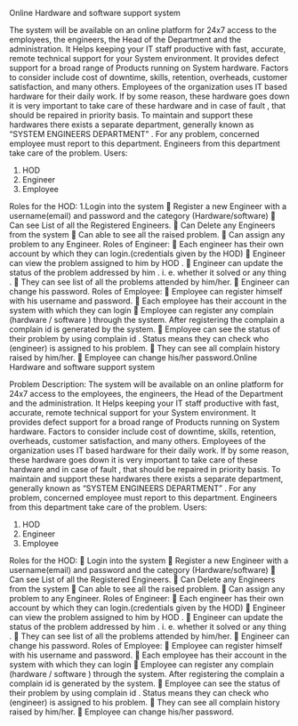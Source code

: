 Online Hardware and software support system

The system will be available on an online platform for 24x7 access to the employees, the engineers, the Head of the Department and the
administration. It Helps keeping your IT staff productive with fast, accurate, remote technical support for your System environment. It provides
defect support for a broad range of Products running on System hardware.
Factors to consider include cost of downtime, skills, retention, overheads, customer satisfaction, and many others.
Employees of the organization uses IT based hardware for their daily work. If by some reason, these hardware goes down it is very
important to take care of these hardware and in case of fault , that should be repaired in priority basis. To maintain and support these
hardwares there exists a separate department, generally known as “SYSTEM ENGINEERS DEPARTMENT” . For any problem, concerned
employee must report to this department. Engineers from this department take care of the problem.
Users:
1. HOD
2. Engineer
3. Employee

Roles for the HOD:
1.Login into the system
 Register a new Engineer with a username(email) and password and the category (Hardware/software)
 Can see List of all the Registered Engineers.
 Can Delete any Engineers from the system
 Can able to see all the raised problem.
 Can assign any problem to any Engineer.
Roles of Engineer:
 Each engineer has their own account by which they can login.(credentials given by the HOD)
 Engineer can view the problem assigned to him by HOD .
 Engineer can update the status of the problem addressed by him . i. e. whether it solved or any thing .
 They can see list of all the problems attended by him/her.
 Engineer can change his password.
Roles of Employee:
 Employee can register himself with his username and password.
 Each employee has their account in the system with which they can login
 Employee can register any complain (hardware / software ) through the system. After registering the complain a complain id is
generated by the system.
 Employee can see the status of their problem by using complain id . Status means they can check who (engineer) is assigned to
his problem.
 They can see all complain history raised by him/her.
 Employee can change his/her password.Online Hardware and software support system

Problem Description:
The system will be available on an online platform for 24x7 access to the employees, the engineers, the Head of the Department and the
administration. It Helps keeping your IT staff productive with fast, accurate, remote technical support for your System environment. It provides
defect support for a broad range of Products running on System hardware.
Factors to consider include cost of downtime, skills, retention, overheads, customer satisfaction, and many others.
Employees of the organization uses IT based hardware for their daily work. If by some reason, these hardware goes down it is very
important to take care of these hardware and in case of fault , that should be repaired in priority basis. To maintain and support these
hardwares there exists a separate department, generally known as “SYSTEM ENGINEERS DEPARTMENT” . For any problem, concerned
employee must report to this department. Engineers from this department take care of the problem.
Users:
1. HOD
2. Engineer
3. Employee

Roles for the HOD:
 Login into the system
 Register a new Engineer with a username(email) and password and the category (Hardware/software)
 Can see List of all the Registered Engineers.
 Can Delete any Engineers from the system
 Can able to see all the raised problem.
 Can assign any problem to any Engineer.
Roles of Engineer:
 Each engineer has their own account by which they can login.(credentials given by the HOD)
 Engineer can view the problem assigned to him by HOD .
 Engineer can update the status of the problem addressed by him . i. e. whether it solved or any thing .
 They can see list of all the problems attended by him/her.
 Engineer can change his password.
Roles of Employee:
 Employee can register himself with his username and password.
 Each employee has their account in the system with which they can login
 Employee can register any complain (hardware / software ) through the system. After registering the complain a complain id is
generated by the system.
 Employee can see the status of their problem by using complain id . Status means they can check who (engineer) is assigned to
his problem.
 They can see all complain history raised by him/her.
 Employee can change his/her password.
